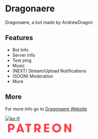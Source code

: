 # Dragonaere

Dragonaere, a bot made by AndrewDragon

## Features

- Bot Info
- Server Info
- Test ping
- Music
- (NEXT) Stream/Upload Notifications
- (SOON) Moderation
- More

## More

For more info go to [Dragonaere Website](https://www.dragonaere.tech)

[![ko-fi](https://ko-fi.com/img/githubbutton_sm.svg)](https://ko-fi.com/dragonaere)\
[![Patreon](assets/Patreon.png)](https://www.patreon.com/dragonaere)

